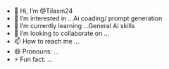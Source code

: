- 👋 Hi, I’m @Tilasm24
- 👀 I’m interested in ...Ai coading/ prompt generation
- 🌱 I’m currently learning ...General Ai skills
- 💞️ I’m looking to collaborate on ...
- 📫 How to reach me ...
- 😄 Pronouns: ...
- ⚡ Fun fact: ...

<!---
Tilasm24/Tilasm24 is a ✨ special ✨ repository because its `README.md` (this file) appears on your GitHub profile.
You can click the Preview link to take a look at your changes.
--->

